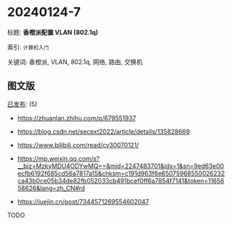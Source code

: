# 20240124-7

标题:
**香橙派配置 VLAN (802.1q)**

索引: `计算机入门`

关键词: 香橙派, VLAN, 802.1q, 网络, 路由, 交换机


## 图文版

[已发布](./a.md): (5)

+ <https://zhuanlan.zhihu.com/p/679551937>
+ <https://blog.csdn.net/secext2022/article/details/135828669>
+ <https://www.bilibili.com/read/cv30070121/>

+ <https://mp.weixin.qq.com/s?__biz=MzkyMDU4ODYwMQ==&mid=2247483701&idx=1&sn=9ed63e00ecfb6192f685cd56a7817a15&chksm=c191d963f6e65075968550026232ca43b0ce05b34de82fb052033cb491bcef0ff6a7854f7141&token=1165658626&lang=zh_CN#rd>

+ <https://juejin.cn/post/7344571269554602047>

TODO

